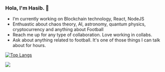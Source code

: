 ### Hola, I'm Hasib. 👋

- I’m currently working on Blockchain technology, React, NodeJS
- Enthuastic about chaos theory, AI, astronomy, quantum physics, cryptocurrency and anything about Football
- Reach me up for any type of collaboration. Love working in collabs.
- Ask about anything related to football. It's one of those things I can talk about for hours. 


[![Top Langs](https://github-readme-stats.vercel.app/api/top-langs/?username=HaaaSiiiib)](https://github.com/anuraghazra/github-readme-stats)

<img src="https://github-readme-stats.vercel.app/api?username=HaaaSiiiib&&show_icons=true&title_color=ffffff&icon_color=bb2acf&text_color=daf7dc&bg_color=151515">
